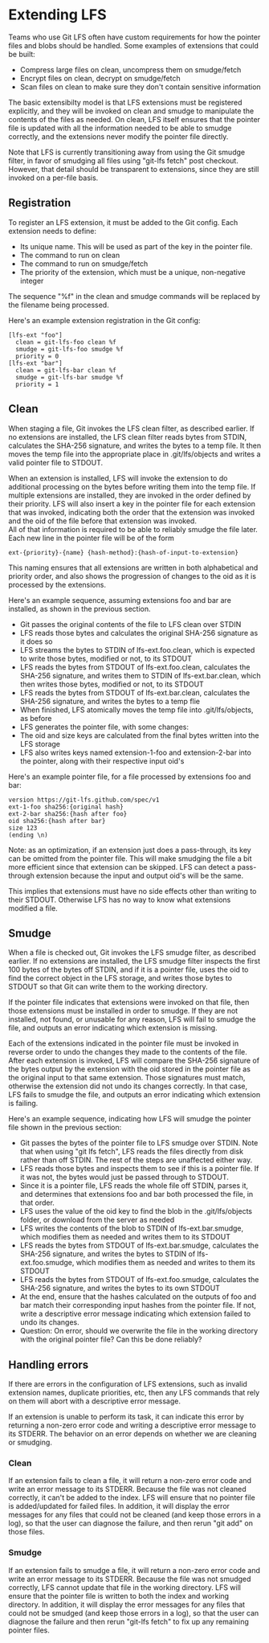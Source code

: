 # Extending LFS

Teams who use Git LFS often have custom requirements for how the pointer files and
blobs should be handled.  Some examples of extensions that could be built:

* Compress large files on clean, uncompress them on smudge/fetch
* Encrypt files on clean, decrypt on smudge/fetch
* Scan files on clean to make sure they don't contain sensitive information

The basic extensibilty model is that LFS extensions must be registered explicitly, and
they will be invoked on clean and smudge to manipulate the contents of the files as
needed.  On clean, LFS itself ensures that the pointer file is updated with all the
information needed to be able to smudge correctly, and the extensions never modify the
pointer file directly.

Note that LFS is currently transitioning away from using the Git smudge filter, in favor
of smudging all files using "git-lfs fetch" post checkout.  However, that detail should
be transparent to extensions, since they are still invoked on a per-file basis.

## Registration

To register an LFS extension, it must be added to the Git config.  Each extension needs
to define:

* Its unique name.  This will be used as part of the key in the pointer file.
* The command to run on clean
* The command to run on smudge/fetch
* The priority of the extension, which must be a unique, non-negative integer

The sequence "%f" in the clean and smudge commands will be replaced by the filename being
processed.

Here's an example extension registration in the Git config:

```
[lfs-ext "foo"]
  clean = git-lfs-foo clean %f
  smudge = git-lfs-foo smudge %f
  priority = 0
[lfs-ext "bar"]
  clean = git-lfs-bar clean %f
  smudge = git-lfs-bar smudge %f
  priority = 1
```

## Clean

When staging a file, Git invokes the LFS clean filter, as described earlier.  If no
extensions are installed, the LFS clean filter reads bytes from STDIN, calculates the
SHA-256 signature, and writes the bytes to a temp file.  It then moves the temp file into
the appropriate place in .git/lfs/objects and writes a valid pointer file to STDOUT.

When an extension is installed, LFS will invoke the extension to do additional processing
on the bytes before writing them into the temp file.  If multiple extensions are
installed, they are invoked in the order defined by their priority.  LFS will also insert
a key in the pointer file for each extension that was invoked, indicating both the order
that the extension was invoked and the oid of the file before that extension was invoked.  
All of that information is required to be able to reliably smudge the file later.  Each
new line in the pointer file will be of the form

`ext-{priority}-{name} {hash-method}:{hash-of-input-to-extension} `

This naming ensures that all extensions are written in both alphabetical and priority
order, and also shows the progression of changes to the oid as it is processed by the
extensions.

Here's an example sequence, assuming extensions foo and bar are installed, as shown in
the previous section.

* Git passes the original contents of the file to LFS clean over STDIN
* LFS reads those bytes and calculates the original SHA-256 signature as it does so
* LFS streams the bytes to STDIN of lfs-ext.foo.clean, which is expected to write
those bytes, modified or not, to its STDOUT
* LFS reads the bytes from STDOUT of lfs-ext.foo.clean, calculates the SHA-256
signature, and writes them to STDIN of lfs-ext.bar.clean, which then writes those
bytes, modified or not, to its STDOUT
* LFS reads the bytes from STDOUT of lfs-ext.bar.clean, calculates the SHA-256
signature, and writes the bytes to a temp flie
* When finished, LFS atomically moves the temp file into .git/lfs/objects, as before
* LFS generates the pointer file, with some changes:
 * The oid and size keys are calculated from the final bytes written into the LFS storage
 * LFS also writes keys named extension-1-foo and extension-2-bar into the pointer, along
 with their respective input oid's

Here's an example pointer file, for a file processed by extensions foo and bar:

```
version https://git-lfs.github.com/spec/v1
ext-1-foo sha256:{original hash}
ext-2-bar sha256:{hash after foo}
oid sha256:{hash after bar}
size 123
(ending \n)
```

Note: as an optimization, if an extension just does a pass-through, its key can be
omitted from the pointer file.  This will make smudging the file a bit more efficient
since that extension can be skipped.  LFS can detect a pass-through extension because the
input and output oid's will be the same.

This implies that extensions must have no side effects other than writing to their STDOUT.
Otherwise LFS has no way to know what extensions modified a file.


## Smudge

When a file is checked out, Git invokes the LFS smudge filter, as described earlier. If
no extensions are installed, the LFS smudge filter inspects the first 100 bytes of the
bytes off STDIN, and if it is a pointer file, uses the oid to find the correct object in
the LFS storage, and writes those bytes to STDOUT so that Git can write them to the
working directory.

If the pointer file indicates that extensions were invoked on that file, then those
extensions must be installed in order to smudge.  If they are not installed, not found,
or unusable for any reason, LFS will fail to smudge the file, and outputs an error
indicating which extension is missing.

Each of the extensions indicated in the pointer file must be invoked in reverse order to
undo the changes they made to the contents of the file.  After each extension is invoked,
LFS will compare the SHA-256 signature of the bytes output by the extension with the oid
stored in the pointer file as the original input to that same extension.  Those
signatures must match, otherwise the extension did not undo its changes correctly.  In
that case, LFS fails to smudge the file, and outputs an error indicating which extension
is failing.

Here's an example sequence, indicating how LFS will smudge the pointer file shown in the
previous section:

* Git passes the bytes of the pointer file to LFS smudge over STDIN.  Note that when
using "git lfs fetch", LFS reads the files directly from disk rather than off STDIN.  The
rest of the steps are unaffected either way.
* LFS reads those bytes and inspects them to see if this is a pointer file.  If it was
not, the bytes would just be passed through to STDOUT.
* Since it is a pointer file, LFS reads the whole file off STDIN, parses it, and
determines that extensions foo and bar both processed the file, in that order.
* LFS uses the value of the oid key to find the blob in the .git/lfs/objects folder, or
download from the server as needed
* LFS writes the contents of the blob to STDIN of lfs-ext.bar.smudge, which
modifies them as needed and writes them to its STDOUT
* LFS reads the bytes from STDOUT of lfs-ext.bar.smudge, calculates the SHA-256
signature, and writes the bytes to STDIN of lfs-ext.foo.smudge, which modifies them
as needed and writes to them its STDOUT
* LFS reads the bytes from STDOUT of lfs-ext.foo.smudge, calculates the SHA-256
signature, and writes the bytes to its own STDOUT
* At the end, ensure that the hashes calculated on the outputs of foo and bar match their
corresponding input hashes from the pointer file.  If not, write a descriptive error
message indicating which extension failed to undo its changes.
 * Question: On error, should we overwrite the file in the working directory with the
 original pointer file?  Can this be done reliably?


## Handling errors

If there are errors in the configuration of LFS extensions, such as invalid extension names,
duplicate priorities, etc, then any LFS commands that rely on them will abort with a
descriptive error message.

If an extension is unable to perform its task, it can indicate this error by returning a
non-zero error code and writing a descriptive error message to its STDERR. The behavior on
an error depends on whether we are cleaning or smudging.

### Clean

If an extension fails to clean a file, it will return a non-zero error code and write an
error message to its STDERR.  Because the file was not cleaned correctly, it can't be added
to the index.  LFS will ensure that no pointer file is added/updated for failed files.  In
addition, it will display the error messages for any files that could not be cleaned (and
keep those errors in a log), so that the user can diagnose the failure, and then rerun "git
add" on those files.


### Smudge

If an extension fails to smudge a file, it will return a non-zero error code and write an
error message to its STDERR.  Because the file was not smudged correctly, LFS cannot update
that file in the working directory.  LFS will ensure that the pointer file is written to
both the index and working directory.  In addition, it will display the error messages for
any files that could not be smudged (and keep those errors in a log), so that the user can
diagnose the failure and then rerun "git-lfs fetch" to fix up any remaining pointer files.
